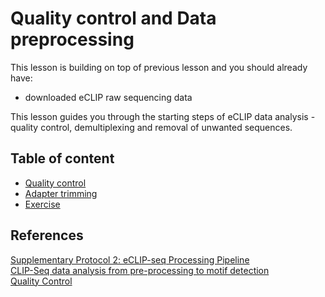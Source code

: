 # Quality control and Data preprocessing

This lesson is building on top of previous lesson and you should already have:
- downloaded eCLIP raw sequencing data

This lesson guides you through the starting steps of eCLIP data analysis - quality control, demultiplexing and removal of unwanted sequences.

## Table of content
- [Quality control](https://katarinagresova.github.io/DSIB01_2021/preprocessing/quality.html)
- [Adapter trimming](https://katarinagresova.github.io/DSIB01_2021/preprocessing/cutadapt.html)
- [Exercise](https://katarinagresova.github.io/DSIB01_2021/preprocessing/exercise.html)

## References
[Supplementary Protocol 2: eCLIP-seq Processing Pipeline](https://www.encodeproject.org/documents/739ca190-8d43-4a68-90ce-1a0ddfffc6fd/@@download/attachment/eCLIP_analysisSOP_v2.2.pdf)  
[CLIP-Seq data analysis from pre-processing to motif detection](https://training.galaxyproject.org/training-material/topics/transcriptomics/tutorials/clipseq/tutorial.html#step-3-removal-of-adapters-barcodes-and-unique-molecular-identifiers-umis)  
[Quality Control](https://training.galaxyproject.org/training-material/topics/sequence-analysis/tutorials/quality-control/tutorial.html)  
